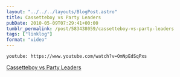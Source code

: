 ```yaml
---
layout: "../../../layouts/BlogPost.astro"
title: Cassetteboy vs Party Leaders
pubDate: 2010-05-09T07:29:41+00:00
tumblr_permalink: /post/583438059/cassetteboy-vs-party-leaders
tags: ["linklog"]
format: "video"
---
```


`youtube: https://www.youtube.com/watch?v=OmNpEdSqPxs`

[Cassetteboy vs Party Leaders][1]

[1]: https://www.youtube.com/watch?v=OmNpEdSqPxs
